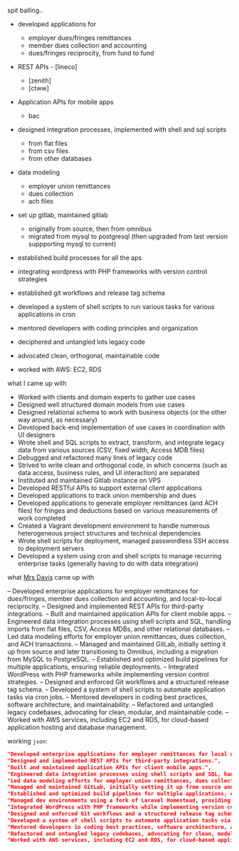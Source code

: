 spit balling..

- developed applications for
    - employer dues/fringes remittances
    - member dues collection and accounting
    - dues/fringes reciprocity, from fund to fund
    
- REST APIs - [lineco]
    - [zenith]
    - [ctww]

- Application APIs for mobile apps
    - bac

- designed integration processes, implemented with shell and sql scripts
    - from flat files
    - from csv files
    - from other databases

- data modeling
    - employer union remittances
    - dues collection
    - ach files

- set up gitlab, maintained gitlab
    - originally from source, then from omnibus
    - migrated from mysql to postgresql (then upgraded from last version suppporting mysql to current)

- established build processes for all the aps

- integrating wordpress with PHP frameworks with version control strategies

- established git workflows and release tag schema

- developed a system of shell scripts to run various tasks for various applications in cron

- mentored developers with coding principles and organization
- deciphered and untangled lots legacy code

- advocated clean, orthogonal, maintainable code

- worked with AWS: EC2, RDS

what I came up with

- Worked with clients and domain experts to gather use cases
- Designed well structured domain models from use cases
- Designed relational schema to work with business objects (or the other way around, as necessary)
- Developed back-end implementation of use cases in coordination with UI designers
- Wrote shell and SQL scripts to extract, transform, and integrate legacy data from various sources (CSV, fixed width, Access MDB files)
- Debugged and refactored many lines of legacy code
- Strived to write clean and orthogonal code, in which concerns (such as data access, business rules, and UI interaction) are separated
- Instituted and maintained Gitlab instance on VPS
- Developed RESTful APIs to support external client applications
- Developed applications to track union membership and dues
- Developed applications to generate employer remittances (and ACH files) for fringes and deductions based on various measurements of work completed
- Created a Vagrant development environment to handle numerous heterogeneous project structures and technical dependencies
- Wrote shell scripts for deployment, managed passwordless SSH access to deployment servers
- Developed a system using cron and shell scripts to manage recurring enterprise tasks (generally having to do with data integration)

what [Mrs Davis](https://chatgpt.com/c/679a9a6e-d854-8012-88ea-f7f026a4911a) came up with

– Developed enterprise applications for employer remittances for dues/fringes, member dues collection
and accounting, and local-to-local reciprocity.
– Designed and implemented REST APIs for third-party integrations.
– Built and maintained application APIs for client mobile apps.
– Engineered data integration processes using shell scripts and SQL, handling imports from flat files,
CSV, Access MDBs, and other relational databases.
– Led data modeling efforts for employer union remittances, dues collection, and ACH transactions.
– Managed and maintained GitLab, initially setting it up from source and later transitioning to Omnibus,
including a migration from MySQL to PostgreSQL.
– Established and optimized build pipelines for multiple applications, ensuring reliable deployments.
– Integrated WordPress with PHP frameworks while implementing version control strategies.
– Designed and enforced Git workflows and a structured release tag schema.
– Developed a system of shell scripts to automate application tasks via cron jobs.
– Mentored developers in coding best practices, software architecture, and maintainability.
– Refactored and untangled legacy codebases, advocating for clean, modular, and maintainable code.
– Worked with AWS services, including EC2 and RDS, for cloud-based application hosting and database
management.

working `json`:

```json
"Developed enterprise applications for employer remittances for local dues \& fringes, local-to-local reciprocity, and member dues collection and accounting.",
"Designed and implemented REST APIs for third-party integrations.",
"Built and maintained application APIs for client mobile apps.",
"Engineered data integration processes using shell scripts and SQL, handling imports from flat files, CSV, Access MDBs, and other relational databases.",
"Led data modeling efforts for employer union remittances, dues collection, and ACH transactions.",
"Managed and maintained GitLab, initially setting it up from source and later transitioning to Omnibus including a migration from MySQL to PostgreSQL.",
"Established and optimized build pipelines for multiple applications, ensuring reliable deployments.",
"Managed dev environments using a fork of Laravel Homestead, providing IaC and IaS scripts to get devs up and running with a wide variety of legacy applications",
"Integrated WordPress with PHP frameworks while implementing version control strategies.",
"Designed and enforced Git workflows and a structured release tag schema.",
"Developed a system of shell scripts to automate application tasks via cron jobs.",
"Mentored developers in coding best practices, software architecture, and maintainability.",
"Refactored and untangled legacy codebases, advocating for clean, modular, and maintainable code.",
"Worked with AWS services, including EC2 and RDS, for cloud-based application hosting and database management."
```
